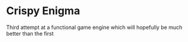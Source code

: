 # Crispy Enigma
 Third attempt at a functional game engine which will hopefully be much better than the first
